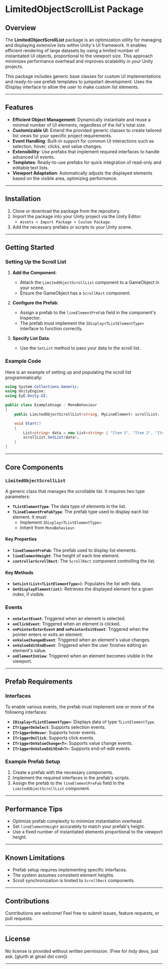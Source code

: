 # LimitedObjectScrollList Package

## Overview

The **LimitedObjectScrollList** package is an optimization utility for managing and displaying extensive lists within Unity's UI framework. It enables efficient rendering of large datasets by using a limited number of instantiated UI objects, proportional to the viewport size. This approach minimizes performance overhead and improves scalability in your Unity projects.

This package includes generic base classes for custom UI implementations and ready-to-use prefab templates to jumpstart development. Uses the IDisplay<T> interface to allow the user to make custom list elements.

---

## Features

- **Efficient Object Management**: Dynamically instantiate and reuse a minimal number of UI elements, regardless of the list's total size.
- **Customizable UI**: Extend the provided generic classes to create tailored list views for your specific project requirements.
- **Event Handling**: Built-in support for common UI interactions such as selection, hover, clicks, and value changes.
- **Extensibility**: Use prefabs that implement required interfaces to handle advanced UI events.
- **Templates**: Ready-to-use prefabs for quick integration of read-only and editable text lists.
- **Viewport Adaptation**: Automatically adjusts the displayed elements based on the visible area, optimizing performance.

---

## Installation

1. Clone or download the package from the repository.
2. Import the package into your Unity project via the Unity Editor:
   - `Assets > Import Package > Custom Package`.
3. Add the necessary prefabs or scripts to your Unity scene.

---

## Getting Started

### Setting Up the Scroll List

1. **Add the Component**:
   - Attach the `LimitedObjectScrollList` component to a GameObject in your scene.
   - Ensure the GameObject has a `ScrollRect` component.

2. **Configure the Prefab**:
   - Assign a prefab to the `lineElementPreFab` field in the component's Inspector.
   - The prefab must implement the `IDisplay<TListElementType>` interface to function correctly.

3. **Specify List Data**:
   - Use the `SetList` method to pass your data to the scroll list.

### Example Code

Here is an example of setting up and populating the scroll list programmatically:

```csharp
using System.Collections.Generic;
using UnityEngine;
using EyE.Unity.UI;

public class ExampleUsage : MonoBehaviour
{
    public LimitedObjectScrollList<string, MyLineElement> scrollList;

    void Start()
    {
        List<string> data = new List<string> { "Item 1", "Item 2", "Item 3" };
        scrollList.SetList(data);
    }
}
```

---

## Core Components

### `LimitedObjectScrollList`
A generic class that manages the scrollable list. It requires two type parameters:

- **`TListElementType`**: The data type of elements in the list.
- **`TLineElementPreFabType`**: The prefab type used to display each list element. It must:
  - Implement `IDisplay<TListElementType>`.
  - Inherit from `MonoBehaviour`.

#### Key Properties
- **`lineElementPreFab`**: The prefab used to display list elements.
- **`lineElementHeight`**: The height of each line element.
- **`controllerScrollRect`**: The `ScrollRect` component controlling the list.

#### Key Methods
- **`SetList(List<TListElementType>)`**: Populates the list with data.
- **`GetDisplayElement(int)`**: Retrieves the displayed element for a given index, if visible.

### Events
- **`onSelectEvent`**: Triggered when an element is selected.
- **`onClickEvent`**: Triggered when an element is clicked.
- **`onPointerEnterEvent` and `onPointerExitEvent`**: Triggered when the pointer enters or exits an element.
- **`onValueChangedEvent`**: Triggered when an element's value changes.
- **`onValueEditEndEvent`**: Triggered when the user finishes editing an element's value.
- **`onElementInView`**: Triggered when an element becomes visible in the viewport.

---

## Prefab Requirements

### Interfaces
To enable various events, the prefab must implement one or more of the following interfaces:

- **`IDisplay<TListElementType>`**: Displays data of type `TListElementType`.
- **`ITriggerOnSelect`**: Supports selection events.
- **`ITriggerOnHover`**: Supports hover events.
- **`ITriggerOnClick`**: Supports click events.
- **`ITriggerOnValueChange<T>`**: Supports value change events.
- **`ITriggerOnValueEditEnd<T>`**: Supports end-of-edit events.

### Example Prefab Setup
1. Create a prefab with the necessary components.
2. Implement the required interfaces in the prefab's scripts.
3. Assign the prefab to the `lineElementPreFab` field in the `LimitedObjectScrollList` component.

---

## Performance Tips

- Optimize prefab complexity to minimize instantiation overhead.
- Set `lineElementHeight` accurately to match your prefab's height.
- Use a fixed number of instantiated elements proportional to the viewport height.

---

## Known Limitations

- Prefab setup requires implementing specific interfaces.
- The system assumes consistent element heights.
- Scroll synchronization is limited to `ScrollRect` components.

---

## Contributions

Contributions are welcome! Feel free to submit issues, feature requests, or pull requests.

---

## License

No license is provided without written permission. (Free for indy devs, just ask. [glurth at gmail dot com])

---



